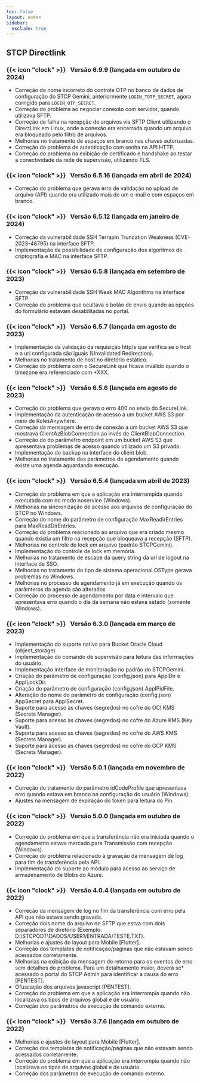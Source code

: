 ```yaml
---
toc: false
layout: notas
sidebar:
  exclude: true
---
```

## STCP Directlink

### {{< icon "clock" >}} &nbsp;  Versão 6.9.9 (lançada em outubro de 2024)

- Correção do nome incorreto do controle OTP no banco de dados de configuração do STCP Gemini, anteriormente `LOGIN_TOTP_SECRET`, agora corrigido para `LOGIN_OTP_SECRET`.
- Correção do problema ao negociar conexão com servidor, quando utilizava SFTP.
- Correção de falha na recepção de arquivos via SFTP Client utilizando o DirectLink em Linux, onde a conexão era encerrada quando um arquivo era bloqueado pelo filtro de arquivos.
- Melhorias no tratamento de espaços em branco nas chaves autorizadas.
- Correção do problema de autenticação com senha na API HTTP.
- Correção do problema na exibição de certificado e handshake ao testar a conectividade da rede de supervisão, utilizando TLS.

### {{< icon "clock" >}} &nbsp;  Versão 6.5.16 (lançada em abril de 2024)

- Correção do problema que gerava erro de validação no upload de arquivo (API) quando era utilizado mais de um e-mail e com espaços em branco.

### {{< icon "clock" >}} &nbsp;  Versão 6.5.12 (lançada em janeiro de 2024)

- Correção da vulnerabilidade SSH Terrapin Truncation Weakness (CVE-2023-48795) na interface SFTP.
- Implementação da possibilidade de configuração dos algoritmos de criptografia e MAC na interface SFTP.

### {{< icon "clock" >}} &nbsp;  Versão 6.5.8 (lançada em setembro de 2023)

- Correção da vulnerabilidade SSH Weak MAC Algorithms na interface SFTP.
- Correção do problema que ocultava o botão de envio quando as opções do formulário estavam desabilitadas no portal.

### {{< icon "clock" >}} &nbsp;  Versão 6.5.7 (lançada em agosto de 2023)

- Implementação da validação da requisição http/s que verifica se o host e a uri configurada são iguais (Unvalidated Redirection).
- Melhorias no tratamento de host no diretório estático.
- Correção do problema com o SecureLink que ficava inválido quando o timezone era referenciado com +XXX.

### {{< icon "clock" >}} &nbsp;  Versão 6.5.6 (lançada em agosto de 2023)

- Correção do problema que gerava o erro 400 no envio do SecureLink.
- Implementação da autenticação de acesso a um bucket AWS S3 por meio de RolesAnywhere.
- Correção da mensagem de erro de conexão a um bucket AWS S3 que mostrava ClientAzBlobConnection ao invés de ClientBlobConnection.
- Correção do do parâmetro endpoint em um bucket AWS S3 que apresentava problemas de acesso quando utilizado um S3 privado.
- Implementação do backup na interface do client blob.
- Melhorias no tratamento dos parâmetros do agendamento quando existe uma agenda aguardando execução.

### {{< icon "clock" >}} &nbsp;  Versão 6.5.4 (lançada em abril de 2023)

- Correção do problema em que a aplicação era interrompida quando executada com no modo noservice (Windows).
- Melhorias na sincronização de acesso aos arquivos de configuração do STCP no Windows.
- Correção do nome do parâmetro de configuração MaxReadirEntries para MaxReadDirEntries.
- Correção do problema reacionado ao arquivo que era criado mesmo quando existia um filtro na recepção que bloqueava a recepção (SFTP).
- Melhorias no controle de lock em arquivo (padrão STCPGemini).
- Implementação do controle de lock em memória.
- Melhorias no tratamento de escape da query string da url de logout na interface de SSO.
- Melhorias no tratamento do tipo de sistema operacional OSType gerava problemas no Windows.
- Melhorias no processo de agendamento já em execução quando os parâmteros da agenda são alterados
- Correção do processo de agendamento por data e intervalo que apresentava erro quando o dia da semana não estava setado (somente Windows).

### {{< icon "clock" >}} &nbsp;  Versão 6.3.0 (lançada em março de 2023)

- Implementação do suporte nativo para Bucket Oracle Cloud (object_storage).
- Implementação do comando de supervisão para leitura das informações do usuário.
- Implementação interface de monitoração no padrão do STCPGemini.
- Criação do parâmetro de configuração (config.json) para ApplDir e ApplLockDir.
- Criação do parâmetro de configuração (config.json) ApplPidFile.
- Alteração do nome do parâmetro de configuração (config.json) AppSecret para ApplSecret.
- Suporte para acesso às chaves (segredos) no cofre do OCI KMS (Secrets Manager).
- Suporte para acesso às chaves (segredos) no cofre do Azure KMS (Key Vault).
- Suporte para acesso às chaves (segredos) no cofre do AWS KMS (Secrets Manager).
- Suporte para acesso às chaves (segredos) no cofre do GCP KMS (Secrets Manager).

### {{< icon "clock" >}} &nbsp;  Versão 5.0.1 (lançada em novembro de 2022)

- Correção do tratamento do parâmetro idCodeProfile que apresentava erro quando estava em branco na configuração do usuário (Windows).
- Ajustes na mensagem de expiração do token para leitura do Pin.

### {{< icon "clock" >}} &nbsp;  Versão 5.0.0 (lançada em outubro de 2022)

- Correção do problema em que a transferência não era iniciada quando o agendamento estava marcado para Transmissão com recepção (Windows).
- Correção do problema relacionado à gravação da mensagem de log para fim de transferência pela API.
- Implementação do suporte ao módulo para acesso ao serviço de armazenamento de Blobs do Azure.

### {{< icon "clock" >}} &nbsp;  Versão 4.0.4 (lançada em outubro de 2022)

- Correção da mensagem de log no fim da transferência com erro pela API que não estava sendo gravada.
- Correção dois nome do arquivo no SFTP que estva com dois separadores de diretório
  (Exemplo: D:\STCPODT\DADOS\/USER1/ENTRADA/TESTE.TXT).
- Melhorias e ajustes do layout para Mobile [Flutter].
- Correção dos templates de notificação/páginas que não estavam sendo acessados corretamente.
- Melhorias na exibição da mensagem de retorno para os eventos de erro sem detalhes do problema. Para um detalhamento maior, deverá se\* acessado o portal do STCP Admin para identificar a causa do erro [PENTEST].
- Ofuscação dos arquivos javascript [PENTEST].
- Correção do problema em que a aplicação era interrompia quando não localizava os tipos de arquivos global e de usuário.
- Correção dos parâmetros de execução de comando externo.

### {{< icon "clock" >}} &nbsp;  Versão 3.7.6 (lançada em outubro de 2022)

- Melhorias e ajustes do layout para Mobile [Flutter].
- Correção dos templates de notificação/páginas que não estavam sendo acessados corretamente.
- Correção do problema em que a aplicação era interrompia quando não localizava os tipos de arquivos global e de usuário.
- Correção dos parâmetros de execução de comando externo.
